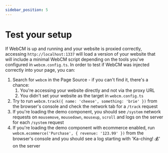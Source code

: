 ```yaml
---
sidebar_position: 5
---
```


# Test your setup

If WebCM is up and running and your website is proxied correctly, accessing `http://localhost:1337` will load a version of your website that will include a minimal WebCM script depending on the tools you've configured in `webcm.config.ts`. In order to test if WebCM was injected correctly into your page, you can:

1. Search for `webcm` in the Page Source - if you can't find it, there's a chance:
   1. You're accessing your website directly and not via the proxy URL
   1. You didn't set your website as the target in `webcm.config.ts`
1. Try to run `webcm.track({ name: 'cheese', something: 'brie' })` from the browser's console and check the network tab for a `/track` request
1. If you're loading the demo component, you should see `/system` network requests on `mousemove`, `mousedown`, `mouseup`, `scroll` and logs on the server for each `/system` request
1. If you're loading the demo component with ecommerce enabled, run `webcm.ecommerce('Purchase', { revenue: '123.99' })` from the browser's console and you should see a log starting with 'Ka-ching! 💰' on the server
